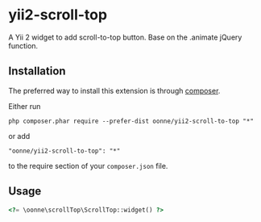 yii2-scroll-top
=====================
A Yii 2 widget to add scroll-to-top button. Base on the .animate jQuery function.

Installation
------------
The preferred way to install this extension is through [composer](http://getcomposer.org/download/).

Either run

```
php composer.phar require --prefer-dist oonne/yii2-scroll-to-top "*"
```

or add

```
"oonne/yii2-scroll-to-top": "*"
```

to the require section of your `composer.json` file.

Usage
------------
```php
<?= \oonne\scrollTop\ScrollTop::widget() ?>
```